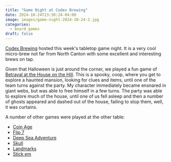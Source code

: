 ```yaml
---
title: "Game Night at Codex Brewing"
date: 2024-10-24T23:30:24-04:00
image: images/game-night-2024-10-24-2.jpg
categories:
  - board games
draft: false
---
```


[Codex Brewing](https://www.codexbrewing.com) hosted this week's tabletop game
night. It is a very cool micro-brew not far from North Canton with some
excellent and interesting brews on tap.

Given that Halloween is just around the corner, we played a fun game of
[Betrayal at the House on the
Hill](https://boardgamegeek.com/boardgame/10547/betrayal-at-house-on-the-hill).
This is a spooky, coop, where you get to explore a haunted mansion, looking for
clues and items, until one of the team turns against the party.  My character
immediately became ensnared in giant webs, but was able to free himself in a few
turns.  The party was able to explore much of the house, until one of us fell
asleep and then a number of ghosts appeared and dashed out of the house,
failing to stop them, well, it was curtains.

A number of other games were played at the other table:

* [Coin Age](https://boardgamegeek.com/boardgame/146130/coin-age)
* [Flip 7](https://boardgamegeek.com/boardgame/420087/flip-7)
* [Deep Sea Adventure](https://boardgamegeek.com/boardgame/169654/deep-sea-adventure)
* [Skull](https://boardgamegeek.com/boardgame/92415/skull)
* [Landmarks](https://boardgamegeek.com/boardgame/421374/landmarks)
* [Stick em](https://boardgamegeek.com/boardgame/354/stick-em)
